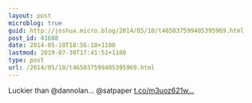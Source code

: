 ```yaml
---
layout: post
microblog: true
guid: http://joshua.micro.blog/2014/05/10/t465037599405395969.html
post_id: 41688
date: 2014-05-10T18:56:18+1100
lastmod: 2019-07-30T17:41:51+1100
type: post
url: /2014/05/10/t465037599405395969.html
---
```

Luckier than @dannolan... @satpaper [t.co/m3uoz621w...](http://t.co/m3uoz621w8)
